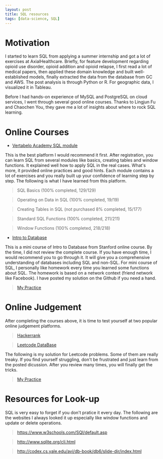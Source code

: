 ```yaml
---
layout: post
title: SQL resources
tags: [data-science, SQL]
---
```


# Motivation

I started to learn SQL from applying a summer internship and got a lot of exercises at AxialHealthcare. Briefly, for feature development regarding opioid use disorder, opioid addition and opioid relapse, I first read a lot of medical papers, then applied these domain knowledge and built well-established models, finally extracted the data from the database from GC and AWS. The post analysis is through Python or R. For geographic data, I visualized it in Tableau.

Before I had hands-on experience of MySQL and PostgreSQL on cloud services, I went through several good online courses. Thanks to Lingjun Fu and Chaochen You, they gave me a lot of insights about where to rock SQL learning.

# Online Courses

* [Vertabelo Academy SQL module](https://academy.vertabelo.com/)

This is the best platform I would recommend it first. After registration, you can learn SQL from several modules like basics, creating tables and window functions. It explained well how to apply SQL in the real cases. What's more, it provided online practices and good hints. Each module contains a lot of exercises and you really built up your confidence of learning step by step. The following is what I have learned from this platform.

>SQL Basics (100% completed, 129/129)

>Operating on Data in SQL (100% completed, 19/19)

>Creating Tables in SQL (not purchased 8% completed, 15/177)

>Standard SQL Functions (100% completed, 211/211)

>Window Functions (100% completed, 218/218)

* [Intro to Database](https://lagunita.stanford.edu/courses/Engineering/db/2014_1/about)

This is a mini course of Intro to Database from Stanford online course. By the time, I did not review the complete course. If you have enough time, I would recommend you to go through it. It will give you a comprehensive understanding of databases including SQL and non-SQL. For mini course of SQL, I personally like homework every time you learned some functions about SQL. The homework is based on a network context (friend network like Facebook). I have posted my solution on the Github if you need a hand.

>[My Practice](https://github.com/wangruinju/SQL_Resources/blob/master/Stanford%20SQL%20practice/SQL%20exercise.Rmd)

# Online Judgement

After completing the courses above, it is time to test yourself at two popular online judgement platforms.

>[Hackerrank](https://www.hackerrank.com/)

>[Leetcode DataBase](https://leetcode.com/problemset/database/)

The following is my solution for Leetcode problems. Some of them are really treaky. If you find yourself struggling, don't be frustrated and just learn from the posted dicussion. After you review many times, you will finally get the tricks.

>[My Practice](https://github.com/wangruinju/SQL_Resources/blob/master/Leetcode%20SQL%20practice/SQL.md)

# Resources for Look-up

SQL is very easy to forget if you don't pratice it every day. The following are the websites I always looked it up especially like window functions and update or delete operations.

>https://www.w3schools.com/SQl/default.asp

>http://www.sqlite.org/cli.html

>http://codex.cs.yale.edu/avi/db-book/db6/slide-dir/index.html